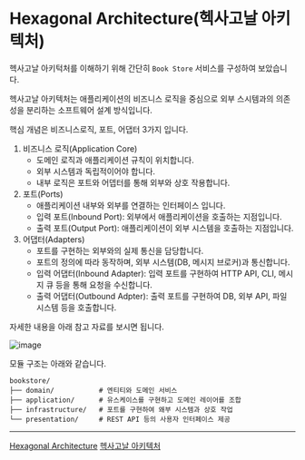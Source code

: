# Hexagonal Architecture(헥사고날 아키텍처)

헥사고날 아키턱처를 이해하기 위해 간단히 `Book Store` 서비스를 구성하여 보았습니다.

헥사고날 아키텍처는 애플리케이션의 비즈니스 로직을 중심으로 외부 스시템과의 의존성을 분리하는 소프트웨어 설계 방식입니다.

핵심 개념은 비즈니스로직, 포트, 어댑터 3가지 입니다.

1. 비즈니스 로직(Application Core)
    - 도메인 로직과 애플리케이션 규칙이 위치합니다.
    - 외부 시스템과 독립적이어야 합니다.
    - 내부 로직은 포트와 어뎁터를 통해 외부와 상호 작용합니다.
2. 포트(Ports)
    - 애플리케이션 내부와 외부를 연결하는 인터페이스 입니다.
    - 입력 포트(Inbound Port): 외부에서 애플리케이션을 호출하는 지점입니다.
    - 출력 포트(Output Port): 애플리케이션이 외부 시스템을 호출하는 지점입니다.
3. 어댑터(Adapters)
   - 포트를 구현하는 외부와의 실제 통신을 담당합니다.
   - 포트의 정의에 따라 동작하며, 외부 시스템(DB, 메시지 브로커)과 통신합니다.
   - 입력 어댑터(Inbound Adapter): 입력 포트를 구현하여 HTTP API, CLI, 메시지 큐 등을 통해 요청을 수신합니다.
   - 출력 어댑터(Outbound Adpter): 출력 포트를 구현하여 DB, 외부 API, 파일 시스템 등을 호출합니다.

자세한 내용을 아래 참고 자료를 보시면 됩니다.

![image](https://upload.wikimedia.org/wikipedia/commons/thumb/7/75/Hexagonal_Architecture.svg/626px-Hexagonal_Architecture.svg.png)

모듈 구조는 아래와 같습니다.

```shell
bookstore/
├── domain/           # 엔티티와 도메인 서비스
├── application/      # 유스케이스를 구현하고 도메인 레이어를 조합
├── infrastructure/   # 포트를 구현하여 왜부 시스템과 상호 작업
└── presentation/     # REST API 등의 사용자 인터페이스 제공
```

---

[Hexagonal Architecture](9https://en.wikipedia.org/wiki/Hexagonal_architecture_(software))
[헥사고날 아키텍처](https://velog.io/@p0tat0_chip/3.-%ED%8C%A8%ED%82%A4%EC%A7%80-%EA%B5%AC%EC%A1%B0)
